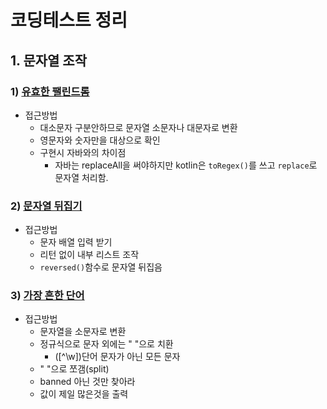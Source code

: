 # 코딩테스트 정리
## 1. 문자열 조작
### 1) [유효한 팰린드롬](../code/StringControll/ValidPalindrome.kt)
- 접근방법
    - 대소문자 구분안하므로 문자열 소문자나 대문자로 변환
    - 영문자와 숫자만을 대상으로 확인
    - 구현시 자바와의 차이점
        - 자바는 replaceAll을 써야하지만 kotlin은 `toRegex()`를 쓰고 `replace`로 문자열 처리함.
### 2) [문자열 뒤집기](../code/StringControll/ReverseString.kt)
- 접근방법
    - 문자 배열 입력 받기
    - 리턴 없이 내부 리스트 조작
    - `reversed()`함수로 문자열 뒤집음
### 3) [가장 흔한 단어](../code/StringControll/MostCommonWord.kt)
- 접근방법
    - 문자열을 소문자로 변환
    - 정규식으로 문자 외에는 " "으로 치환
        - ([^\\w])단어 문자가 아닌 모든 문자
    - " "으로 쪼갬(split)
    - banned 아닌 것만 찾아라
    - 값이 제일 많은것을 출력